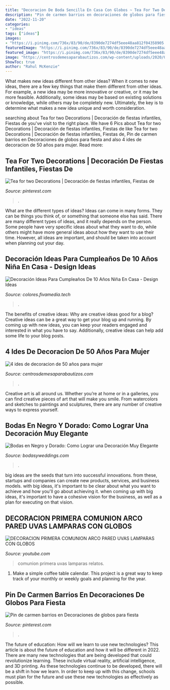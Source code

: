 ```yaml
---
title: "Decoracion De Boda Sencilla En Casa Con Globos ~ Tea For Two Decorations"
description: "Pin de carmen barrios en decoraciones de globos para fiesta"
date: "2022-11-20"
categories:
- "ideas"
tags: ["ideas"]
images:
- "https://i.pinimg.com/736x/83/90/de/8390de7274df5eee48aa812f04358905.jpg"
featuredImage: "https://i.pinimg.com/736x/83/90/de/8390de7274df5eee48aa812f04358905.jpg"
featured_image: "https://i.pinimg.com/736x/83/90/de/8390de7274df5eee48aa812f04358905.jpg"
image: "https://centrosdemesaparabautizos.com/wp-content/uploads/2020/03/decoracion-de-50-años-para-mujer-sencilla.jpg"
ShowToc: true
author: "Rahul McKenzie"
---
```



What makes new ideas different from other ideas?
When it comes to new ideas, there are a few key things that make them different from other ideas. For example, a new idea may be more innovative or creative, or it may be more feasible. Additionally, some ideas may be based on existing solutions or knowledge, while others may be completely new. Ultimately, the key is to determine what makes a new idea unique and worth consideration.

	

		
searching about Tea for two Decorations | Decoración de fiestas infantiles, Fiestas de you've visit to the right place. We have 6 Pics about Tea for two Decorations | Decoración de fiestas infantiles, Fiestas de like Tea for two Decorations | Decoración de fiestas infantiles, Fiestas de, Pin de carmen barrios en Decoraciones de globos para fiesta and also 4 ides de decoracion de 50 años para mujer. Read more:
		
    
## Tea For Two Decorations | Decoración De Fiestas Infantiles, Fiestas De

<img loading=lazy src="https://i.pinimg.com/736x/83/90/de/8390de7274df5eee48aa812f04358905.jpg" onerror="this.onerror=null;this.src='https://tse1.mm.bing.net/th?id=OIP.n-ZQWPnt9PzEf6Bjl6t7cgHaJv&amp;pid=15.1';" alt="Tea for two Decorations | Decoración de fiestas infantiles, Fiestas de">

_Source: pinterest.com_

>. 

	

What are the different types of ideas?
Ideas can come in many forms. They can be things you think of, or something that someone else has said. There are many different types of ideas, and it really depends on the person. Some people have very specific ideas about what they want to do, while others might have more general ideas about how they want to use their time. However, all ideas are important, and should be taken into account when planning out your day.

    
## Decoración Ideas Para Cumpleaños De 10 Años Niña En Casa - Design Ideas

<img loading=lazy src="https://i.pinimg.com/originals/97/a9/17/97a9172e42d206afa35106e1e4b3fc23.jpg" onerror="this.onerror=null;this.src='https://tse3.mm.bing.net/th?id=OIP.Tg2lPpfzNvKQDDMnu-Oo1AHaLH&amp;pid=15.1';" alt="Decoración Ideas Para Cumpleaños De 10 Años Niña En Casa - Design Ideas">

_Source: colores.fivamedia.tech_

>. 

	

The benefits of creative ideas: Why are creative ideas good for a blog?
Creative ideas can be a great way to get your blog up and running. By coming up with new ideas, you can keep your readers engaged and interested in what you have to say. Additionally, creative ideas can help add some life to your blog posts.

    
## 4 Ides De Decoracion De 50 Años Para Mujer

<img loading=lazy src="https://centrosdemesaparabautizos.com/wp-content/uploads/2020/03/decoracion-de-50-años-para-mujer-sencilla.jpg" onerror="this.onerror=null;this.src='https://tse3.mm.bing.net/th?id=OIP.OxA1gYiezr1Yqv0GnH6ODQAAAA&amp;pid=15.1';" alt="4 ides de decoracion de 50 años para mujer">

_Source: centrosdemesaparabautizos.com_

>. 

	

Creative art is all around us. Whether you’re at home or in a galleries, you can find creative pieces of art that will make you smile. From watercolors and sketches to paintings and sculptures, there are any number of creative ways to express yourself.

    
## Bodas En Negro Y Dorado: Como Lograr Una Decoración Muy Elegante

<img loading=lazy src="https://bodasyweddings.com/wp-content/uploads/2017/03/decoracion-de-bodas-con-globos.jpg" onerror="this.onerror=null;this.src='https://tse3.mm.bing.net/th?id=OIP.nThezEBFqm74WbgUWD7DyAHaLG&amp;pid=15.1';" alt="Bodas en Negro y Dorado: Como Lograr una Decoración Muy Elegante">

_Source: bodasyweddings.com_

>. 

	

big ideas are the seeds that turn into successful innovations. from these, startups and companies can create new products, services, and business models. with big ideas, it's important to be clear about what you want to achieve and how you'll go about achieving it. when coming up with big ideas, it's important to have a cohesive vision for the business, as well as a plan for executing on that vision.

    
## DECORACION PRIMERA COMUNION ARCO PARED UVAS LAMPARAS CON GLOBOS

<img loading=lazy src="http://i.ytimg.com/vi/WFsjRYMUm8k/maxresdefault.jpg" onerror="this.onerror=null;this.src='https://tse1.mm.bing.net/th?id=OIP.M4kuNA7SrIK8RragD_dmvQHaEK&amp;pid=15.1';" alt="DECORACION PRIMERA COMUNION ARCO PARED UVAS LAMPARAS CON GLOBOS">

_Source: youtube.com_

>comunion primera uvas lamparas relatos. 

	

1. Make a simple coffee table calendar. This project is a great way to keep track of your monthly or weekly goals and planning for the year.

    
## Pin De Carmen Barrios En Decoraciones De Globos Para Fiesta

<img loading=lazy src="https://i.pinimg.com/736x/c9/bf/01/c9bf01daf200c27a8a33edb6c1346c7c.jpg" onerror="this.onerror=null;this.src='https://tse4.mm.bing.net/th?id=OIP.lk1ynYohTa220YomnIeDgQHaHa&amp;pid=15.1';" alt="Pin de carmen barrios en Decoraciones de globos para fiesta">

_Source: pinterest.com_

>. 

	

The future of education: How will we learn to use new technologies?
This article is about the future of education and how it will be different in 2022. There are many new technologies that are being developed that could revolutionize learning. These include virtual reality, artificial intelligence, and 3D printing. As these technologies continue to be developed, there will be a shift in how we learn. In order to keep up with this change, schools must plan for the future and use these new technologies as effectively as possible.

